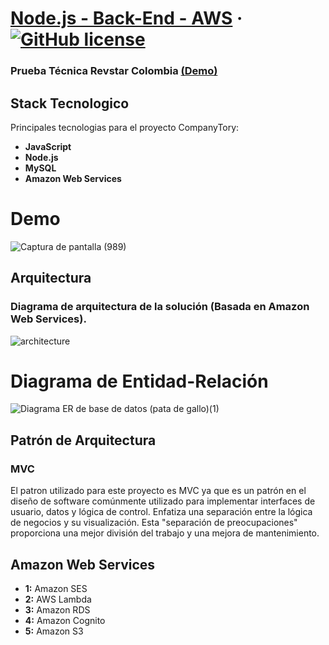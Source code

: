 # [Node.js - Back-End - AWS](https://demo-two-psi.vercel.app/dashboard) &middot;  [![GitHub license](https://img.shields.io/badge/license-MIT-blue.svg)](https://github.com/facebook/react/blob/main/LICENSE) 
### Prueba Técnica Revstar Colombia [(Demo)](https://demo-two-psi.vercel.app/dashboard)

## Stack Tecnologico

Principales tecnologias para el proyecto CompanyTory:

* **JavaScript** 
* **Node.js** 
* **MySQL** 
* **Amazon Web Services**

# Demo

![Captura de pantalla (989)](https://user-images.githubusercontent.com/42001590/218299478-d9a244bb-f8da-44ad-9dbf-3222389da496.png)


## Arquitectura

### Diagrama de arquitectura de la solución (Basada en Amazon Web Services). 

![architecture](https://user-images.githubusercontent.com/42001590/218430331-786b8be2-c6b3-4ea3-9ad5-7fef812de730.png)

# Diagrama de Entidad-Relación

![Diagrama ER de base de datos (pata de gallo)(1)](https://user-images.githubusercontent.com/42001590/218332414-34d6faa8-c32b-4d2c-b43d-8ee6eb9e0ed4.png)

## Patrón de Arquitectura

### MVC 

El patron utilizado para este proyecto es MVC ya que es un patrón en el diseño de software comúnmente utilizado para implementar interfaces de usuario, datos y lógica de control. Enfatiza una separación entre la lógica de negocios y su visualización. Esta "separación de preocupaciones" proporciona una mejor división del trabajo y una mejora de mantenimiento. 

## Amazon Web Services

* **1:** Amazon SES
* **2:** AWS Lambda
* **3:** Amazon RDS
* **4:** Amazon Cognito
* **5:** Amazon S3
